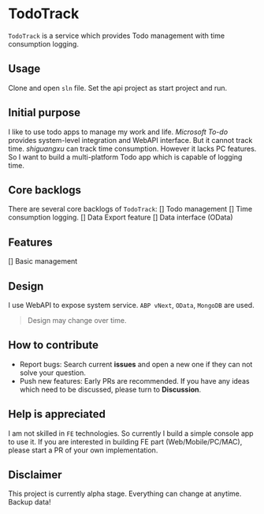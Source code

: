 # TodoTrack
`TodoTrack` is a service which provides Todo management with time consumption logging.

## Usage
Clone and open `sln` file. Set the api project as start project and run.

## Initial purpose
I like to use todo apps to manage my work and life. *Microsoft To-do* provides system-level integration and WebAPI interface. But it cannot track time. *shiguangxu* can track time consumption. However it lacks PC features. So I want to build a multi-platform Todo app which is capable of logging time.

## Core backlogs
There are several core backlogs of `TodoTrack`:
[] Todo management
[] Time consumption logging.
[] Data Export feature
[] Data interface (OData)

## Features
[] Basic management

## Design
I use WebAPI to expose system service. `ABP vNext`, `OData`, `MongoDB` are used.

> Design may change over time.

## How to contribute
- Report bugs: Search current **issues** and open a new one if they can not solve your question.
- Push new features: Early PRs are recommended. If you have any ideas which need to be discussed, please turn to **Discussion**.

## **Help is appreciated**
I am not skilled in `FE` technologies. So currently I build a simple console app to use it. If you are interested in building FE part (Web/Mobile/PC/MAC), please start a PR of your own implementation. 

## Disclaimer
This project is currently alpha stage. Everything can change at anytime. Backup data!